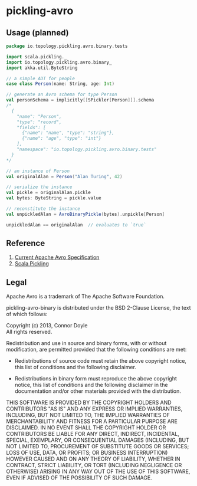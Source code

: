 # pickling-avro



## Usage (planned)

```scala
package io.topology.pickling.avro.binary.tests

import scala.pickling._
import io.topology.pickling.avro.binary_
import akka.util.ByteString

// a simple ADT for people
case class Person(name: String, age: Int)

// generate an Avro schema for type Person
val personSchema = implicitly[[SPickler[Person]]].schema
/*
  {
    "name": "Person",
    "type": "record",
    "fields": [
      {"name": "name", "type": "string"},
      {"name": "age", "type": "int"}
    ],
    "namespace": "io.topology.pickling.avro.binary.tests"
  }
*/

// an instance of Person
val originalAlan = Person("Alan Turing", 42)

// serialize the instance
val pickle = originalAlan.pickle
val bytes: ByteString = pickle.value

// reconstitute the instance
val unpickledAlan = AvroBinaryPickle(bytes).unpickle[Person]

unpickledAlan == originalAlan  // evaluates to `true`
```


## Reference
1. [Current Apache Avro Specification](http://avro.apache.org/docs/current/spec.html)
1. [Scala Pickling](http://lampwww.epfl.ch/~hmiller/pickling)


## Legal
Apache Avro is a trademark of The Apache Software Foundation.

pickling-avro-binary is distributed under the BSD 2-Clause License, the text of which follows:

Copyright (c) 2013, Connor Doyle  
All rights reserved.

Redistribution and use in source and binary forms, with or without modification, are permitted provided that the following conditions are met:

- Redistributions of source code must retain the above copyright notice, this list of conditions and the following disclaimer.

- Redistributions in binary form must reproduce the above copyright notice, this list of conditions and the following disclaimer in the documentation and/or other materials provided with the distribution.

THIS SOFTWARE IS PROVIDED BY THE COPYRIGHT HOLDERS AND CONTRIBUTORS "AS IS" AND ANY EXPRESS OR IMPLIED WARRANTIES, INCLUDING, BUT NOT LIMITED TO, THE IMPLIED WARRANTIES OF MERCHANTABILITY AND FITNESS FOR A PARTICULAR PURPOSE ARE DISCLAIMED. IN NO EVENT SHALL THE COPYRIGHT HOLDER OR CONTRIBUTORS BE LIABLE FOR ANY DIRECT, INDIRECT, INCIDENTAL, SPECIAL, EXEMPLARY, OR CONSEQUENTIAL DAMAGES (INCLUDING, BUT NOT LIMITED TO, PROCUREMENT OF SUBSTITUTE GOODS OR SERVICES; LOSS OF USE, DATA, OR PROFITS; OR BUSINESS INTERRUPTION) HOWEVER CAUSED AND ON ANY THEORY OF LIABILITY, WHETHER IN CONTRACT, STRICT LIABILITY, OR TORT (INCLUDING NEGLIGENCE OR OTHERWISE) ARISING IN ANY WAY OUT OF THE USE OF THIS SOFTWARE, EVEN IF ADVISED OF THE POSSIBILITY OF SUCH DAMAGE.
